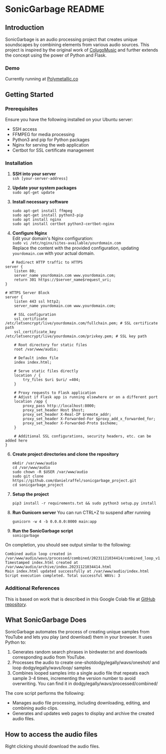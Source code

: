 # SonicGarbage README

## Introduction
SonicGarbage is an audio processing project that creates unique soundscapes by combining elements from various audio sources. This project is inspired by the original work of [ColugoMusic](https://twitter.com/ColugoMusic/status/1726001266180956440?s=20) and further extends the concept using the power of Python and Flask.

### Demo
Currently running at [Polymetallic.co](https://Polymetallic.co)

## Getting Started

### Prerequisites
Ensure you have the following installed on your Ubuntu server:
- SSH access
- FFMPEG for media processing
- Python3 and pip for Python packages
- Nginx for serving the web application
- Certbot for SSL certificate management

### Installation
1. **SSH into your server**  
   `ssh [your-server-address]`

2. **Update your system packages**  
   `sudo apt-get update`

3. **Install necessary software**  
   ```
   sudo apt-get install ffmpeg
   sudo apt-get install python3-pip
   sudo apt install nginx
   sudo apt install certbot python3-certbot-nginx
   ```

4. **Configure Nginx**  
   Edit your domain's Nginx configuration:  
   `sudo vi /etc/nginx/sites-available/yourdomain.com`  
   Replace the content with the provided configuration, updating `yourdomain.com` with your actual domain.
```
   # Redirect HTTP traffic to HTTPS
server {
    listen 80;
    server_name yourdomain.com www.yourdomain.com;
    return 301 https://$server_name$request_uri;
}

# HTTPS Server Block
server {
    listen 443 ssl http2;
    server_name yourdomain.com www.yourdomain.com;

    # SSL configuration
    ssl_certificate /etc/letsencrypt/live/yourdomain.com/fullchain.pem; # SSL certificate path
    ssl_certificate_key /etc/letsencrypt/live/yourdomain.com/privkey.pem; # SSL key path

    # Root directory for static files
    root /var/www/audio;

    # Default index file
    index index.html;

    # Serve static files directly
    location / {
        try_files $uri $uri/ =404;
    }

    # Proxy requests to Flask application
    # Adjust if Flask app is running elsewhere or on a different port
    location /app {
        proxy_pass http://localhost:8000;
        proxy_set_header Host $host;
        proxy_set_header X-Real-IP $remote_addr;
        proxy_set_header X-Forwarded-For $proxy_add_x_forwarded_for;
        proxy_set_header X-Forwarded-Proto $scheme;
    }

    # Additional SSL configurations, security headers, etc. can be added here
}
```

6. **Create project directories and clone the repository**  
   ```
   mkdir /var/www/audio
   cd /var/www/audio
   sudo chown -R $USER /var/www/audio
   sudo git clone https://github.com/danielraffel/sonicgarbage_project.git
   cd sonicgarbage_project
   ```

7. **Setup the project**  
   ```
   pip3 install -r requirements.txt && sudo python3 setup.py install
   ```

8. **Run Gunicorn server**
   You can run CTRL+Z to suspend after running
   ```
   gunicorn -w 4 -b 0.0.0.0:8000 main:app
   ```

10. **Run the SonicGarbage script**  
   `sonicgarbage`

   On completion, you should see output similar to the following:  
   ```
   Combined audio loop created in /var/www/audio/wavs/processed/combined/20231121034414/combined_loop_v1.wav
   Timestamped index.html created at /var/www/audio/archive/index.20231121034414.html
   Main index.html updated successfully at /var/www/audio/index.html
   Script execution completed. Total successful WAVs: 3
   ```

### Additional References
This is based on work that is described in this Google Colab file at [GitHub repository](https://github.com/danielraffel/dodgylegally).

## What SonicGarbage Does
SonicGarbage automates the process of creating unique samples from YouTube and lets you play (and download) them in your browser. It uses Python to:
1. Generates random search phrases in birdwater.txt and downloads corresponding audio from YouTube.
2. Processes the audio to create one-shotdodgylegally/wavs/oneshot/ and loop dodgylegally/wavs/loop/ samples
3. Combines looped samples into a single audio file that repeats each sample 3-4 times, incrementing the version number to avoid overwriting. You can find it in dodgylegally/wavs/processed/combined/

The core script performs the following:
- Manages audio file processing, including downloading, editing, and combining audio clips.
- Generates and updates web pages to display and archive the created audio files.

## How to access the audio files
Right clicking should download the audio files.

